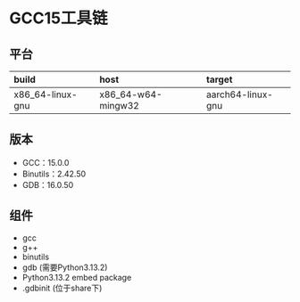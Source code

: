 # GCC15工具链

## 平台

| build            | host               | target            |
| :--------------- | :----------------- | :---------------- |
| x86_64-linux-gnu | x86_64-w64-mingw32 | aarch64-linux-gnu |

## 版本

- GCC：15.0.0
- Binutils：2.42.50
- GDB：16.0.50

## 组件

- gcc
- g++
- binutils
- gdb (需要Python3.13.2)
- Python3.13.2 embed package
- .gdbinit (位于share下)
